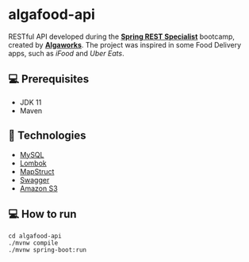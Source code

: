 # algafood-api

RESTful API developed during the [**Spring REST Specialist**](https://www.algaworks.com/curso/especialista-spring-rest/) bootcamp, created by [**Algaworks**](https://www.algaworks.com/). 
The project was inspired in some Food Delivery apps, such as _iFood_ and _Uber Eats_.

## :computer: Prerequisites
* JDK 11
* Maven

## :rocket: Technologies
* [MySQL](https://www.mysql.com/)
* [Lombok](https://projectlombok.org/)
* [MapStruct](https://mapstruct.org/)
* [Swagger](https://swagger.io/)
* [Amazon S3](https://aws.amazon.com/s3/)

## :computer: How to run
```
cd algafood-api
./mvnw compile
./mvnw spring-boot:run
```
